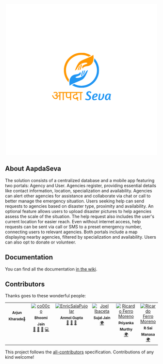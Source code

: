 <p align="center">
<img src="./app/src/main/res/drawable/aapdaseva.png" alt="Aapda Seva">
</p>
<!-- <p align="center">
<a href="https://github.styleci.io/repos/184948124"><img src="https://github.styleci.io/repos/184948124/shield?style=flat" alt="StyleCI"></a>
<a href="https://travis-ci.org/eduayme/RescueApp"><img src="https://api.travis-ci.com/eduayme/RescueApp.svg?branch=master" alt="Build Status"></a>
<a href="https://github.com/eduayme/RescueApp/releases/tag/v1.3.2"><img src="https://img.shields.io/badge/version-v1.3.2-blue"></a>
<a href="https://github.com/eduayme/RescueApp/blob/master/LICENSE"><img src="https://img.shields.io/badge/License-GPLv3-blue.svg" alt="License"></a>
</p> -->

## About AapdaSeva

The solution consists of a centralized database and a mobile app featuring two portals: Agency and
User. Agencies register, providing essential details like contact information, location, specialization
and availability. Agencies can alert other agencies for assistance and collaborate via chat or call to
better manage the emergency situation. Users seeking help can send requests to agencies based on
disaster type, proximity and availability. An optional feature allows users to upload disaster pictures
to help agencies assess the scale of the situation. The help request also includes the user's current
location for easier reach. Even without internet access, help requests can be sent via call or SMS to a
preset emergency number, connecting users to relevant agencies. Both portals include a map
displaying nearby agencies, filtered by specialization and availability. Users can also opt to donate or
volunteer.

## Documentation

You can find all the documentation [in the wiki](https://github.com/Akharade1809/Aapda_Seva.git).

<!-- ## License
The RescueApp is an open-source software licensed under the [GPL v3 license](https://opensource.org/licenses/GPL-3.0). -->

## Contributors

Thanks goes to these wonderful people:

<!-- ALL-CONTRIBUTORS-LIST:START - Do not remove or modify this section -->
<!-- prettier-ignore-start -->
<!-- markdownlint-disable -->
<table>
  <tbody>
    <tr>
      <td align="center" valign="top" width="20%"><a href="www.linkedin.com/in/arjun-kharade-526577229"><br />
      <sub><b>Arjun Kharade</title="Ideas, Planning, & Feedback">🤔</a> </td>
      <td align="center" valign="top" width="20%"><a href="https://github.com/co00co"><img src="https://avatars3.githubusercontent.com/u/11724652?v=4?s=100" width="100px;" alt="co00co"/><br /><sub><b>Bhoomi Jain</b></sub></a><br /><a href="#ideas-co00co" title="Ideas, Planning, & Feedback">🤔</a> <a href="https://github.com/eduayme/RescueApp/commits?author=co00co" title="Documentation">📖</a> <a href="https://github.com/eduayme/RescueApp/issues?q=author%3Aco00co" title="Bug reports">🐛</a> <a href="https://github.com/eduayme/RescueApp/commits?author=co00co" title="Code">💻</a></td>
      <td align="center" valign="top" width="20%"><a href="https://github.com/EnricSalaPujolar"><img src="https://avatars3.githubusercontent.com/u/56341832?v=4?s=100" width="100px;" alt="EnricSalaPujolar"/><br /><sub><b>Anmol Gupta</b></sub></a><br /><a href="#ideas-EnricSalaPujolar" title="Ideas, Planning, & Feedback">🤔</a> <a href="https://github.com/eduayme/RescueApp/commits?author=EnricSalaPujolar" title="Documentation">📖</a> <a href="#design-EnricSalaPujolar" title="Design">🎨</a></td>
      <td align="center" valign="top" width="20%"><a href="https://joelibaceta.github.io"><img src="https://avatars1.githubusercontent.com/u/864790?v=4?s=100" width="100px;" alt="Joel Ibaceta"/><br /><sub><b>Sujal Jain</b></sub></a><br /><a href="#translation-joelibaceta" title="Translation">🌍</a></td>
      <td align="center" valign="top" width="20%"><a href="https://github.com/rferromoreno"><img src="https://avatars2.githubusercontent.com/u/5116187?v=4?s=100" width="100px;" alt="Ricardo Ferro Moreno"/><br /><sub><b>Priyanka Murthy</b></sub></a><br /><a href="#translation-rferromoreno" title="Translation">🌍</a></td>
      <td align="center" valign="top" width="20%"><a href="https://github.com/rferromoreno"><img src="https://avatars2.githubusercontent.com/u/5116187?v=4?s=100" width="100px;" alt="Ricardo Ferro Moreno"/><br /><sub><b>R Sai Manasa</b></sub></a><br /><a href="#translation-rferromoreno" title="Translation">🌍</a></td>
    </tr>
    
  </tbody>
</table>

<!-- markdownlint-restore -->
<!-- prettier-ignore-end -->

<!-- ALL-CONTRIBUTORS-LIST:END -->

This project follows the [all-contributors](https://github.com/all-contributors/all-contributors) specification. Contributions of any kind welcome!
